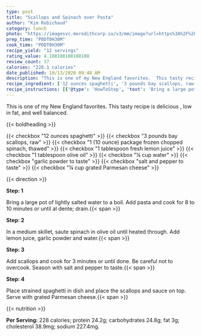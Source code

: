```yaml
---
type: post
title: "Scallops and Spinach over Pasta"
author: "Kim Robichaud"
category: lunch
photo: "https://imagesvc.meredithcorp.io/v3/mm/image?url=https%3A%2F%2Fimages.media-allrecipes.com%2Fuserphotos%2F8149564.jpg"
prep_time: "P0DT0H30M"
cook_time: "P0DT0H30M"
recipe_yield: "12 servings"
rating_value: 4.108108108108108
review_count: 37
calories: "228.1 calories"
date_published: 10/13/2020 09:48 AM
description: "This is one of my New England favorites.  This tasty recipe is delicious , low in fat, and well balanced."
recipe_ingredient: ['12 ounces spaghetti', '3 pounds bay scallops, raw', '1 (10 ounce) package frozen chopped spinach, thawed ', '1 tablespoon fresh lemon juice', '1 tablespoon olive oil', '¼ cup water', 'garlic powder to taste', 'salt and pepper to taste', '¼ cup grated Parmesan cheese']
recipe_instructions: [{'@type': 'HowToStep', 'text': 'Bring a large pot of lightly salted water to a boil. Add pasta and cook for 8 to 10 minutes or until al dente; drain.\n'}, {'@type': 'HowToStep', 'text': 'In a medium skillet, saute spinach in olive oil until heated through. Add lemon juice, garlic powder and water.\n'}, {'@type': 'HowToStep', 'text': 'Add scallops and cook for 3 minutes or until done. Be careful not to overcook. Season with salt and pepper to taste.\n'}, {'@type': 'HowToStep', 'text': 'Place strained spaghetti in dish and place the scallops and sauce on top.  Serve with grated Parmesan cheese.\n'}]
---
```


This is one of my New England favorites.  This tasty recipe is delicious , low in fat, and well balanced. 

{{< boldheading >}}

{{< checkbox "12 ounces spaghetti" >}}
{{< checkbox "3 pounds bay scallops, raw" >}}
{{< checkbox "1 (10 ounce) package frozen chopped spinach, thawed" >}}
{{< checkbox "1 tablespoon fresh lemon juice" >}}
{{< checkbox "1 tablespoon olive oil" >}}
{{< checkbox "¼ cup water" >}}
{{< checkbox "garlic powder to taste" >}}
{{< checkbox "salt and pepper to taste" >}}
{{< checkbox "¼ cup grated Parmesan cheese" >}}


{{< direction >}}

**Step: 1**

Bring a large pot of lightly salted water to a boil. Add pasta and cook for 8 to 10 minutes or until al dente; drain.{{< span >}}

**Step: 2**

In a medium skillet, saute spinach in olive oil until heated through. Add lemon juice, garlic powder and water.{{< span >}}

**Step: 3**

Add scallops and cook for 3 minutes or until done. Be careful not to overcook. Season with salt and pepper to taste.{{< span >}}

**Step: 4**

Place strained spaghetti in dish and place the scallops and sauce on top.  Serve with grated Parmesan cheese.{{< span >}}

{{< nutrition >}}

**Per Serving:** 228 calories; protein 24.2g; carbohydrates 24.8g; fat 3g; cholesterol 38.9mg; sodium 227.4mg.